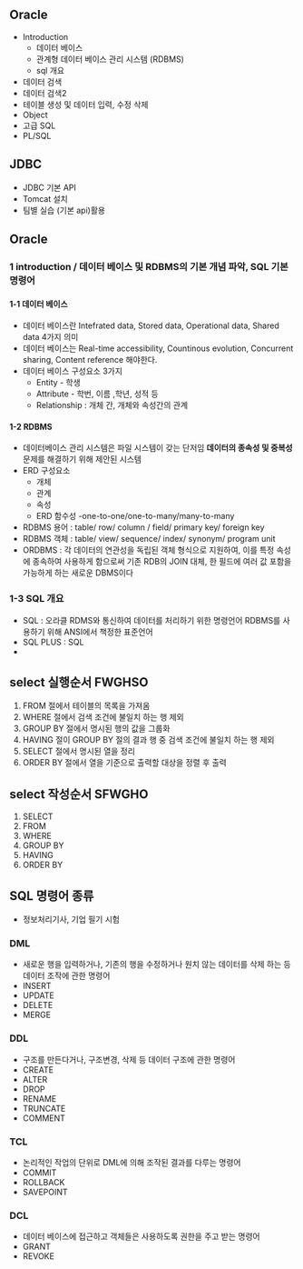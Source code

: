## Oracle
- Introduction
  - 데이터 베이스
  - 관계형 데이터 베이스 관리 시스템 (RDBMS)
  - sql 개요
- 데이터 검색
- 데이터 검색2
- 테이블 생성 및 데이터 입력, 수정 삭제
- Object
- 고급 SQL
- PL/SQL
## JDBC
- JDBC 기본 API
- Tomcat 설치
- 팀별 실습 (기본 api)활용 


## Oracle
### 1 introduction / 데이터 베이스 및 RDBMS의 기본 개념 파악, SQL 기본 명령어
#### 1-1 데이터 베이스
- 데이터 베이스란 Intefrated data, Stored data, Operational data, Shared data 4가지 의미
- 데이터 베이스는 Real-time accessibility, Countinous evolution, Concurrent sharing, Content reference 해야한다.
- 데이터 베이스 구성요소 3가지
  - Entity - 학생
  - Attribute  - 학번, 이름 ,학년, 성적 등 
  - Relationship : 개체 간, 개체와 속성간의 관계
#### 1-2 RDBMS
- 데이터베이스 관리 시스템은 파일 시스템이 갖는 단저임 **데이터의 종속성 및 중복성** 문제를 해결하기 위해 제안된 시스템
- ERD 구성요소
  - 개체
  - 관계
  - 속성
  - ERD 함수성
    -one-to-one/one-to-many/many-to-many
- RDBMS 용어 : table/ row/ column / field/ primary key/ foreign key
- RDBMS 객체 : table/ view/ sequence/ index/ synonym/ program unit
- ORDBMS : 각 데이터의 연관성을 독립된 객체 형식으로 지원하여, 이를 특정 속성에 종속하여 사용하게 함으로써 기존 RDB의 JOIN 대체, 한 필드에 여러 값 포함을 가능하게 하는 새로운 DBMS이다
### 1-3 SQL 개요
- SQL : 오라클 RDMS와 통신하여 데이터를 처리하기 위한 명령언어 RDBMS를 사용하기 위해 ANSI에서 책정한 표준언어
- SQL PLUS : SQL
-
## select 실행순서 FWGHSO
1. FROM 절에서 테이블의 목록을 가져옴
2. WHERE 절에서 검색 조건에 불일치 하는 행 제외
3. GROUP BY 절에서 명시된 행의 값을 그룹화
4. HAVING 절이 GROUP BY 절의 결과 행 중 검색 조건에 불일치 하는 행 제외
5. SELECT 절에서 명시된 열을 정리 
6. ORDER BY 절에서 열을 기준으로 출력할 대상을 정렬 후 출력

## select 작성순서 SFWGHO
1. SELECT
2. FROM
3. WHERE 
4. GROUP BY
5. HAVING
6. ORDER BY
## SQL 명령어 종류
- 정보처리기사, 기업 필기 시험 
### DML 
- 새로운 행을 입력하거나, 기존의 행을 수정하거나 원치 않는 데이터를 삭제 하는 등 데이터 조작에 관한 명령어
- INSERT
- UPDATE
- DELETE
- MERGE
### DDL
- 구조를 만든다거나, 구조변경, 삭제 등 데이터 구조에 관한 명령어
- CREATE
- ALTER
- DROP
- RENAME
- TRUNCATE
- COMMENT
### TCL
- 논리적인 작업의 단위로 DML에 의해 조작된 결과를 다루는 명령어
- COMMIT
- ROLLBACK
- SAVEPOINT
### DCL
- 데이터 베이스에 접근하고 객체들은 사용하도록 권한을 주고 받는 명령어
- GRANT
- REVOKE 

